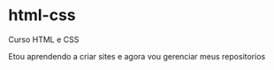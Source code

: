 # html-css
 Curso HTML e CSS

Etou aprendendo a criar sites e agora vou gerenciar meus repositorios

<a href=""></a>